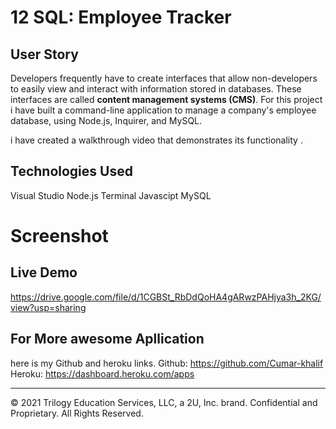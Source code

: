 # 12 SQL: Employee Tracker

## User Story

Developers frequently have to create interfaces that allow non-developers to easily view and interact with information stored in databases. These interfaces are called **content management systems (CMS)**. For this project i have built a command-line application to manage a company's employee database, using Node.js, Inquirer, and MySQL.

i have created a walkthrough video that demonstrates its functionality . 

## Technologies Used
Visual Studio
Node.js
Terminal
Javascipt
MySQL

# Screenshot 


## Live Demo
https://drive.google.com/file/d/1CGBSt_RbDdQoHA4gARwzPAHjya3h_2KG/view?usp=sharing

## For More awesome Apllication 
here is my Github and heroku links.
Github: https://github.com/Cumar-khalif
Heroku: https://dashboard.heroku.com/apps



- - -
© 2021 Trilogy Education Services, LLC, a 2U, Inc. brand. Confidential and Proprietary. All Rights Reserved.
